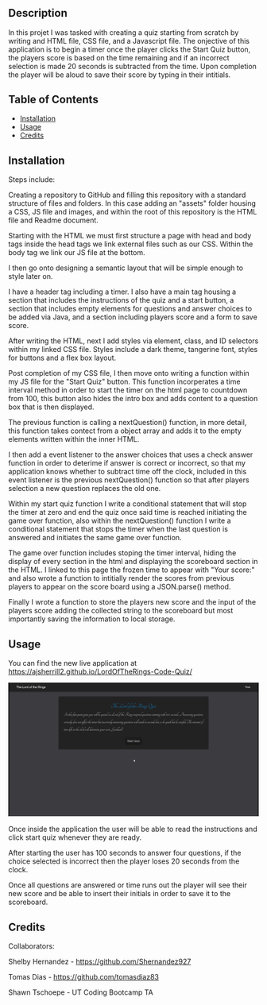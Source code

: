 # <Lord-of-the-Rings-Quiz>

## Description

In this projet I was tasked with creating a quiz starting from scratch by writing and HTML file, CSS file, and a Javascript file. The onjective of this application is to begin a timer once the player clicks the Start Quiz button, the players score is based on the time remaining and if an incorrect selection is made 20 seconds is subtracted from the time. Upon completion the player will be aloud to save their score by typing in their intitials.

## Table of Contents

- [Installation](#installation)
- [Usage](#usage)
- [Credits](#credits)

## Installation

Steps include:

Creating a repository to GitHub and filling this repository with a standard structure of files and folders. In this case adding an "assets" folder housing a CSS, JS file and images, and within the root of this repository is the HTML file and Readme document.

Starting with the HTML we must first structure a page with head and body tags inside the head tags we link external files such as our CSS. Within the body tag we link our JS file at the bottom.

I then go onto designing a semantic layout that will be simple enough to style later on.

I have a header tag including a timer. I also have a main tag housing a section that includes the instructions of the quiz and a start button, a section that includes empty elements for questions and answer choices to be added via Java, and a section including players score and a form to save score.

After writing the HTML, next I add styles via element, class, and ID selectors within my linked CSS file. Styles include a dark theme, tangerine font, styles for buttons and a flex box layout.

Post completion of my CSS file, I then move onto writing a function within my JS file for the "Start Quiz" button. This function incorperates a time interval method in order to start the timer on the html page to countdown from 100, this button also hides the intro box and adds content to a question box that is then displayed.

The previous function is calling a nextQuestion() function, in more detail, this function takes contect from a object array and adds it to the empty elements written within the inner HTML.

I then add a event listener to the answer choices that uses a check answer function in order to deterime if answer is correct or incorrect, so that my application knows whether to subtract time off the clock, included in this event listener is the previous nextQuestion() function so that after players selection a new question replaces the old one.

Within my start quiz function I write a conditional statement that will stop the timer at zero and end the quiz once said time is reached initiating the game over function, also within the nextQuestion() function I write a conditional statement that stops the timer when the last question is answered and initiates the same game over function.

The game over function includes stoping the timer interval, hiding the display of every section in the html and displaying the scoreboard section in the HTML. I linked to this page the frozen time to appear with "Your score:" and also wrote a function to intitially render the scores from previous players to appear on the score board using a JSON.parse() method.

Finally I wrote a function to store the players new score and the input of the players score adding the collected string to the scoreboard but most importantly saving the information to local storage.

## Usage

You can find the new live application at https://ajsherrill2.github.io/LordOfTheRings-Code-Quiz/

<img src=".\assets\images\Lord-of-the-Rings-Quiz.gif">

Once inside the application the user will be able to read the instructions and click start quiz whenever they are ready.

After starting the user has 100 seconds to answer four questions, if the choice selected is incorrect then the player loses 20 seconds from the clock.

Once all questions are answered or time runs out the player will see their new score and be able to insert their initials in order to save it to the scoreboard.


## Credits

Collaborators:

Shelby Hernandez - https://github.com/Shernandez927

Tomas Dias - https://github.com/tomasdiaz83

Shawn Tschoepe - UT Coding Bootcamp TA